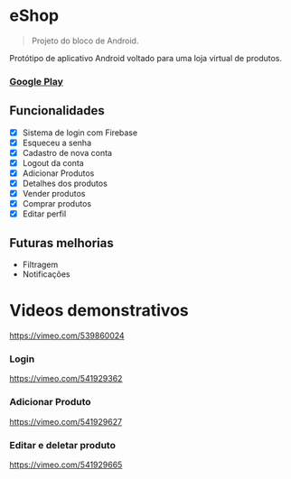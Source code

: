 # eShop
> Projeto do bloco de Android.

Protótipo de aplicativo Android voltado para uma loja virtual de produtos.

### [Google Play](https://play.google.com/store/apps/details?id=edu.infnet.thallesmarchetti.eshop)

## Funcionalidades

- [x] Sistema de login com Firebase
- [x] Esqueceu a senha
- [x] Cadastro de nova conta
- [x] Logout da conta
- [x] Adicionar Produtos
- [x] Detalhes dos produtos
- [x] Vender produtos
- [x] Comprar produtos
- [x] Editar perfil
 
## Futuras melhorias

- Filtragem
- Notificações

# Videos demonstrativos

https://vimeo.com/539860024

### Login
https://vimeo.com/541929362

### Adicionar Produto
https://vimeo.com/541929627

### Editar e deletar produto
https://vimeo.com/541929665
